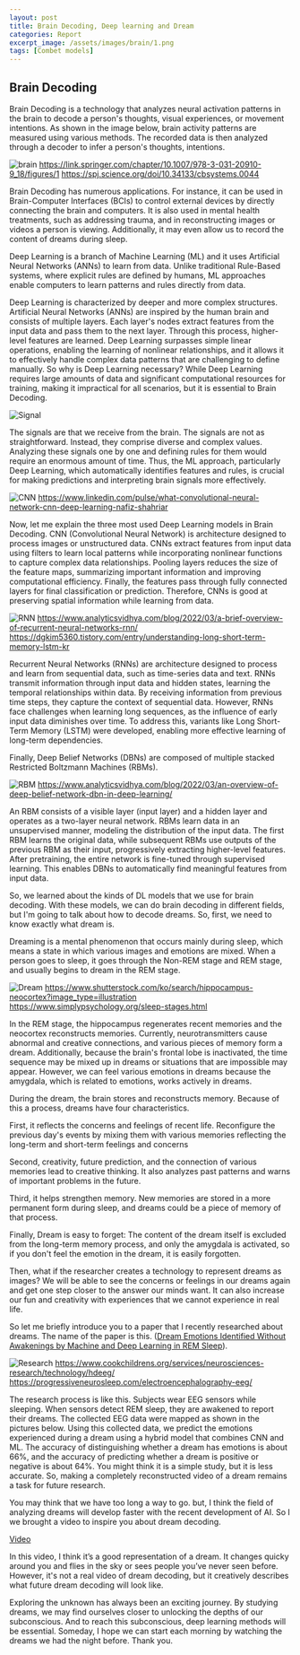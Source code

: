 ```yaml
---
layout: post
title: Brain Decoding, Deep learning and Dream
categories: Report
excerpt_image: /assets/images/brain/1.png
tags: [Combet models]
---
```


## Brain Decoding

Brain Decoding is a technology that analyzes neural activation patterns in the brain to decode a person's thoughts, visual experiences, or movement intentions. As shown in the image below, brain activity patterns are measured using various methods. The recorded data is then analyzed through a decoder to infer a person's thoughts, intentions.

![brain](/assets/images/brain/1.png)
https://link.springer.com/chapter/10.1007/978-3-031-20910-9_18/figures/1
https://spj.science.org/doi/10.34133/cbsystems.0044 


Brain Decoding has numerous applications. For instance, it can be used in Brain-Computer Interfaces (BCIs) to control external devices by directly connecting the brain and computers. It is also used in mental health treatments, such as addressing trauma, and in reconstructing images or videos a person is viewing. Additionally, it may even allow us to record the content of dreams during sleep.

Deep Learning is a branch of Machine Learning (ML) and it uses Artificial Neural Networks (ANNs) to learn from data. Unlike traditional Rule-Based systems, where explicit rules are defined by humans, ML approaches enable computers to learn patterns and rules directly from data.

Deep Learning is characterized by deeper and more complex structures. Artificial Neural Networks (ANNs) are inspired by the human brain and consists of multiple layers. Each layer's nodes extract features from the input data and pass them to the next layer. Through this process, higher-level features are learned. Deep Learning surpasses simple linear operations, enabling the learning of nonlinear relationships, and it allows it to effectively handle complex data patterns that are challenging to define manually.
So why is Deep Learning necessary? While Deep Learning requires large amounts of data and significant computational resources for training, making it impractical for all scenarios, but it is essential to Brain Decoding.

![Signal](https://upload.wikimedia.org/wikipedia/commons/2/26/Spike-waves.png)

The signals are that we receive from the brain. The signals are not as straightforward. Instead, they comprise diverse and complex values. Analyzing these signals one by one and defining rules for them would require an enormous amount of time. Thus, the ML approach, particularly Deep Learning, which automatically identifies features and rules, is crucial for making predictions and interpreting brain signals more effectively.

![CNN](/assets/images/brain/3.png)
https://www.linkedin.com/pulse/what-convolutional-neural-network-cnn-deep-learning-nafiz-shahriar

Now, let me explain the three most used Deep Learning models in Brain Decoding. CNN (Convolutional Neural Network) is architecture designed to process images or unstructured data. CNNs extract features from input data using filters to learn local patterns while incorporating nonlinear functions to capture complex data relationships. Pooling layers reduces the size of the feature maps, summarizing important information and improving computational efficiency. Finally, the features pass through fully connected layers for final classification or prediction. Therefore, CNNs is good at preserving spatial information while learning from data.

![RNN](/assets/images/brain/4.png)
https://www.analyticsvidhya.com/blog/2022/03/a-brief-overview-of-recurrent-neural-networks-rnn/
https://dgkim5360.tistory.com/entry/understanding-long-short-term-memory-lstm-kr  

Recurrent Neural Networks (RNNs) are architecture designed to process and learn from sequential data, such as time-series data and text.
RNNs transmit information through input data and hidden states, learning the temporal relationships within data. By receiving information from previous time steps, they capture the context of sequential data. However, RNNs face challenges when learning long sequences, as the influence of early input data diminishes over time. To address this, variants like Long Short-Term Memory (LSTM) were developed, enabling more effective learning of long-term dependencies.

Finally, Deep Belief Networks (DBNs) are composed of multiple stacked Restricted Boltzmann Machines (RBMs).

![RBM](/assets/images/brain/5.png)
https://www.analyticsvidhya.com/blog/2022/03/an-overview-of-deep-belief-network-dbn-in-deep-learning/ 

An RBM consists of a visible layer (input layer) and a hidden layer and operates as a two-layer neural network. RBMs learn data in an unsupervised manner, modeling the distribution of the input data. The first RBM learns the original data, while subsequent RBMs use outputs of the previous RBM as their input, progressively extracting higher-level features. After pretraining, the entire network is fine-tuned through supervised learning. This enables DBNs to automatically find meaningful features from input data.


So, we learned about the kinds of DL models that we use for brain decoding. With these models, we can do brain decoding in different fields, but I'm going to talk about how to decode dreams. So, first, we need to know exactly what dream is.


Dreaming is a mental phenomenon that occurs mainly during sleep, which means a state in which various images and emotions are mixed.
When a person goes to sleep, it goes through the Non-REM stage and REM stage, and usually begins to dream in the REM stage.

![Dream](/assets/images/brain/6.png)
https://www.shutterstock.com/ko/search/hippocampus-neocortex?image_type=illustration
https://www.simplypsychology.org/sleep-stages.html  

In the REM stage, the hippocampus regenerates recent memories and the neocortex reconstructs memories. Currently, neurotransmitters cause abnormal and creative connections, and various pieces of memory form a dream. Additionally, because the brain's frontal lobe is inactivated, the time sequence may be mixed up in dreams or situations that are impossible may appear. However, we can feel various emotions in dreams because the amygdala, which is related to emotions, works actively in dreams.


During the dream, the brain stores and reconstructs memory. Because of this a process, dreams have four characteristics.

First, it reflects the concerns and feelings of recent life. Reconfigure the previous day's events by mixing them with various memories reflecting the long-term and short-term feelings and concerns

Second, creativity, future prediction, and the connection of various memories lead to creative thinking. It also analyzes past patterns and warns of important problems in the future.

Third, it helps strengthen memory. New memories are stored in a more permanent form during sleep, and dreams could be a piece of memory of that process.

Finally, Dream is easy to forget: The content of the dream itself is excluded from the long-term memory process, and only the amygdala is activated, so if you don't feel the emotion in the dream, it is easily forgotten.


Then, what if the researcher creates a technology to represent dreams as images? We will be able to see the concerns or feelings in our dreams again and get one step closer to the answer our minds want. It can also increase our fun and creativity with experiences that we cannot experience in real life.

So let me briefly introduce you to a paper that I recently researched about dreams. The name of the paper is this. ([Dream Emotions Identified Without Awakenings by Machine and Deep Learning in REM Sleep](https://ieeexplore.ieee.org/abstract/document/10405808)).

![Research](/assets/images/brain/7.png)
https://www.cookchildrens.org/services/neurosciences-research/technology/hdeeg/ 
https://progressiveneurosleep.com/electroencephalography-eeg/ 

The research process is like this. Subjects wear EEG sensors while sleeping. When sensors detect REM sleep, they are awakened to report their dreams. The collected EEG data were mapped as shown in the pictures below. Using this collected data, we predict the emotions experienced during a dream using a hybrid model that combines CNN and ML. The accuracy of distinguishing whether a dream has emotions is about 66%, and the accuracy of predicting whether a dream is positive or negative is about 64%. You might think it is a simple study, but it is less accurate. So, making a completely reconstructed video of a dream remains a task for future research.

You may think that we have too long a way to go. but, I think the field of analyzing dreams will develop faster with the recent development of AI. So I we brought a video to inspire you about dream decoding.

[Video](https://www.youtube.com/watch?v=4njQv5iBCHo)

In this video, I think it’s a good representation of a dream. It changes quicky around you and flies in the sky or sees people you’ve never seen before. However, it's not a real video of dream decoding, but it creatively describes what future dream decoding will look like.


Exploring the unknown has always been an exciting journey. By studying dreams, we may find ourselves closer to unlocking the depths of our subconscious. And to reach this subconscious, deep learning methods will be essential. Someday, I hope we can start each morning by watching the dreams we had the night before. Thank you.
